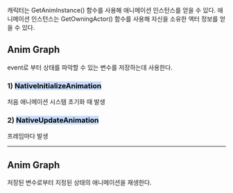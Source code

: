 캐릭터는 GetAnimInstance() 함수를 사용해 애니메이션 인스턴스를 얻을 수 있다.
애니메이션 인스턴스는 GetOwningActor() 함수를 사용해 자신을 소유한 액터 정보를 얻을 수 있다.


## Anim Graph
 event로 부터 상태를 파악할 수 있는 변수를 저장하는데 사용한다.
 
### 1) <mark style="background: #ADCCFFA6;">NativeInitializeAnimation</mark>
처음 애니메이션 시스템 초기화 때 발생

### 2) <mark style="background: #ADCCFFA6;">NativeUpdateAnimation</mark>
프레임마다 발생

---

## Anim Graph
저장된 변수로부터 지정된 상태의 애니메이션을 재생한다.
